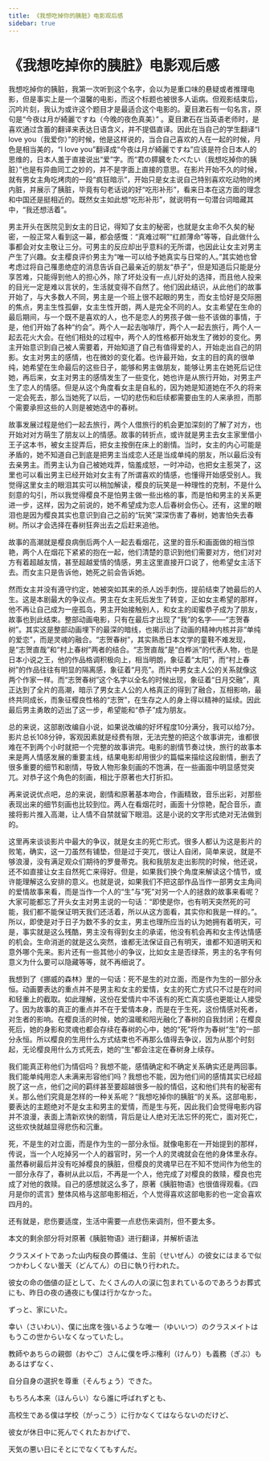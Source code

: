 ```yaml
---
title: 《我想吃掉你的胰脏》电影观后感
sidebar: true
---
```


# 《我想吃掉你的胰脏》电影观后感

<ClientOnly>
<title-pv/>
</ClientOnly>

我想吃掉你的胰脏，我第一次听到这个名字，会以为是重口味的悬疑或者推理电影，但是事实上是一个温馨的电影，而这个标题也被很多人诟病。但观影结束后，沉吟片刻，我认为或许这个题目才是最适合这个电影的。夏目漱石有一句名言，原句是“今夜は月が綺麗ですね（今晚的夜色真美）” 。夏目漱石在当英语老师时，是喜欢通过含蓄的翻译来表达日语含义，并不提倡直译。因此在当自己的学生翻译“I love you（我爱你）”的时候，他是这样说的，当合自己喜欢的人在一起的时候，月色是相当美的，“I love you”翻译成“今夜は月が綺麗ですね”应该是符合日本人的思维的，日本人羞于直接说出“爱”字。而“君の膵臓をたべたい（我想吃掉你的胰脏）”也是有异曲同工之妙的，并不是字面上直接的意思。在影片开始不久的时候，就有男女主角吃烤肉的一段“疯狂暗示”，开始只是女主说自己特别喜欢吃动物的烤内脏，并展示了胰脏，毕竟有句老话说的好“吃形补形”，看来日本在这方面的理念和中国还是挺相近的。既然女主如此想“吃形补形”，就说明有一句潜台词暗藏其中，“我还想活着”。


男主开头在医院见到女主的日记，得知了女主的秘密，也就是女主命不久矣的秘密，一般正常人看到这一幕，都会感慨：“真难过啊”“红颜薄命”等等，自此做什么事都会对女主敬让三分。可男主的反应却出乎意料的无所谓，也因此让女主对男主产生了兴趣。女主樱良评价男主为“唯一可以给予她真实与日常的人。”其实她也曾考虑过将自己罹患绝症的消息告诉自己最亲近的朋友“恭子”，但是知道后只能是分享苦难，只能得到他人的担心外，除了坏处没有一点儿好处的选择，而且他人投来的目光一定是难以言状的，生活就变得不自然了。他们因此结识，从此他们的故事开始了，与大多数人不同，男主是一个班上很不起眼的男生，而女主恰好是交际圈的焦点，男主生性孤僻，女主生性开朗，两人是完全不同的人。女主希望在生命的最后期间，与一个既不是喜欢的人，也不是恋人的男孩子做一些不该做的事情，于是，他们开始了各种“约会”。两个人一起去咖啡厅，两个人一起去旅行，两个人一起去花火大会。在他们相处的过程中，两个人的性格都开始发生了微妙的变化。男主开始意识到自己被人需要着，开始知道了自己有值得爱的人，开始走出自己的阴影。女主对男主的感情，也在微妙的变化着。也许最开始，女主的目的真的很单纯，她希望在生命最后的这些日子，能够和男主做朋友，能够让男主在她死后记住她，再后来，女主对男主的感情发生了一些变化，她也许是从旅行开始，对男主产生了恋人的情感。但是从这个角度看女主是自私的，因为她是知道她在不久的将来一定会死去，那么当她死了以后，一切的悲伤和后续都需要由生的人来承担，而那个需要承担这些的人则是被她选中的春树。

故事发展过程是他们一起去旅行，两个人借旅行的机会更加深刻的了解了对方，也开始对对方萌生了朋友以上的情感。故事的转折点，或许就是男主去女主家里借小王子这本书，被女主捉弄后，把女主按倒在床上的剧情。当时，女主的内心可能是矛盾的，她不知道自己到底是把男主当成恋人还是当成单纯的朋友，所以最后没有去亲男主。而男主认为自己被她戏弄，恼羞成怒，一时冲动，也把女主惹哭了，这里也可以看出男主已经开始对女主有了所谓喜欢的情感，也懂得开始感受别人。我觉得这里女主的眼泪其实可以稍加解读，樱良的玩笑是一种理性的克制，不是什么刻意的勾引，所以我觉得樱良不是怕男主做一些出格的事，而是怕和男主的关系更进一步，这样，因为之前说的，她不希望成为恋人后春树会伤心。还有，这里的眼泪也是因为樱良其实也意识到自己之前的“玩笑”深深伤害了春树，她害怕失去春树。所以才会选择在春树狂奔出去之后赶来追他。

故事的高潮就是樱良病倒后两个人一起去看烟花，这里的音乐和画面做的相当惊艳，两个人在烟花下紧紧的抱在一起，他们清楚的意识到他们需要对方，他们对对方有着超越友情，甚至超越爱情的情感，男主这里直接开口说了，他希望女主活下去。而女主只是告诉他，她死之前会告诉她。

然而女主并没有遵守约定，她被突如其来的杀人凶手刺伤，提前结束了她最后的人生。这是本剧最大的争议点。男主在女主死后发生了转变，正如女主希望的那样，他不再让自己成为一座孤岛，男主开始接触别人，和女主的闺蜜恭子成为了朋友，故事也到此结束。整部动画电影，只有在最后才出现了“我”的名字——“志贺春树”。其实这是整部动画埋下的最深的暗线，也揭示出了动画的精神内核并非“单纯的爱恋”，而是灵魂的融合。“志贺春树”，其实熟悉日本文学的童鞋不难发现，是“志贺直哉”和“村上春树”两者的结合。“志贺直哉”是“白桦派”的代表人物，也是日本小说之王，他的作品格调积极向上，相当明朗，象征着“太阳”，而“村上春树”的作品往往有明显的隔离感，象征着“月亮”。而片中男女主人公的关系就像这两个作家一样。而“志贺春树”这个名字以全名的时候出现，象征着“日月交融”，真正达到了全片的高潮，暗示了男女主人公的人格真正的得到了融合，互相影响，最终共同成长，而象征樱良性格的“志贺”，在生存之人的身上得以精神的延续。因此最后男主勇敢的迈出了这一步，希望能和“恭子”成为朋友。

总的来说，这部剧改编自小说，如果说改编的好坏程度10分满分，我可以给7分。影片总长108分钟，客观因素就是经费有限，无法完整的把这个故事讲完，谁都很难在不到两个小时就把一个完整的故事讲完。电影的剧情节奏过快，旅行的故事本来是两人情感发展的重要主线，结果电影却用很少的篇幅来描绘这段剧情，删去了很多重要的细节和剧情，导致人物形象刻画的不饱满，在一些画面中明显感觉突兀。对恭子这个角色的刻画，相比于原著也大打折扣。

再来说说优点吧，总的来说，剧情和原著基本吻合，作画精致，音乐出彩，对那些表现出来的细节刻画也比较到位。两人在看烟花时，画面十分惊艳，配合音乐，直接将影片推入高潮，让人情不自禁就留下眼泪。这是小说的文字形式绝对无法做到的。

这里再来谈谈影片中最大的争议，就是女主的死亡形式。很多人都认为这是影片的败笔，确实，这一刀虽然有铺垫，但是过于突兀，很让人自闭，简单来说，就是不够浪漫，没有满足观众们期待的罗曼蒂克。我和我朋友走出影院的时候，他还说，还不如直接让女主自然死亡来得好。但是，如果我们换个角度来解读这个情节，或许能理解这么安排的意义。也就是说，如果我们不把这部作品当作一部男女主角间的爱情故事来看，而是当作一个人的“生”与“死”对另一个人的拯救的故事来看呢？大家可能都忘了开头女主对男主说的一句话：“即使是你，也有明天突然死的可能，我们都不能保证明天我们还活着，所以从这方面看，其实你和我是一样的。”。所以，即使是对于日子为数不多的女主，男主也理所应当的认为她拥有着明天，可是，事实就是这么残酷，男主没有得到女主的承诺，他没有机会再和女主传达情感的机会。生命消逝的就是这么突然，谁都无法保证自己有明天，谁都不知道明天和意外哪个先来。影片还有一些其他小的争议，比如女主是否绿茶，男主的名字有何意义为什么要可以隐藏等等，就不再细说了。

我想到了《挪威的森林》里的一句话：死不是生的对立面，而是作为生的一部分永恒。动画要表达的重点并不是男主和女主的爱情，女主的死亡方式只不过是在时间和轻重上的截取。如此理解，这份在爱情片中不该有的死亡真实感也更能让人接受了。因为故事的真正的重点并不在于爱情本身，而是在于生死，这份情感对死者，对生者的影响。在樱良活的时候，她的温暖和阳光融化了春树的自我封闭；在樱良死后，她的身影和灵魂也都会存续在春树的心中，她的“死”将作为春树“生”的一部分永恒。所以樱良的生用什么方式结束也不再那么值得去争议，因为从那个时刻起，无论樱良用什么方式死去，她的“生”都会注定在春树身上续存。

我们能真正称他们为情侣吗？我想不能，感情确定和不确定关系确实还是两回事。我们能单纯用恋人未满来形容他们吗？我想也不能，因为他们间的感情其实已经超脱了这一点，他们之间的羁绊甚至要超越很多一般的情侣，这和他们共有的秘密有关。那么他们究竟是怎样的一种关系呢？“我想吃掉你的胰脏“的关系。这部电影，要表达的主题绝对不是女主和男主的爱情，而是生与死，因此我们会觉得电影内容并不浪漫，表面上清新欢快的剧情，背后是让人绝对无法忘怀的死亡，面对死亡，这些欢快就越显得悲伤和沉重。

死，不是生的对立面，而是作为生的一部分永恒。就像电影在一开始提到的那样，传说，当一个人吃掉另一个人的器官时，另一个人的灵魂就会在他的身体里永存。虽然春树最后并没有吃掉樱良的胰脏，但樱良的灵魂早已在不知不觉间作为他生的一部分永存了，春树从此以后，不再是一个人，他完成了对樱良的救赎，樱良也完成了对他的救赎。自己的感想就这么多了，原著《胰脏物语》也很值得观看。《四月是你的谎言》整体风格与这部电影相近，个人觉得喜欢这部电影的也一定会喜欢四月的。

还有就是，悲伤要适度，生活中需要一点悲伤来调剂，但不要太多。


本文的剩余部分将对原著《胰脏物语》进行翻译，并解析语法


クラスメイトであった山内桜良の葬儀は、生前（せいぜん）の彼女にはまるで似つかわしくない曇天（どんてん）の日に執り行われた。

彼女の命の価値の証として、たくさんの人の涙に包まれているのであろうお葬式にも、昨日の夜の通夜にも僕は行かなかった。

ずっと、家にいた。

幸い（さいわい）、僕に出席を強いるような唯一（ゆいいつ）のクラスメイトはもうこの世からいなくなっていたし。

教師やあちらの親御（おやご）さんに僕を呼ぶ権利（けんり）も義務（ぎぶ）もあるはずなく、

自分自身の選択を尊重（そんちょう）できた。

もちろん本来（ほんらい）なら誰に呼ばれずとも、

高校生である僕は学校（がっこう）に行かなくてはならないのだけど、

彼女が休日中に死んでくれたおかげで、

天気の悪い日にそとにでなくてもすんだ。





















<ClientOnly>
  <leave/>
</ClientOnly/>